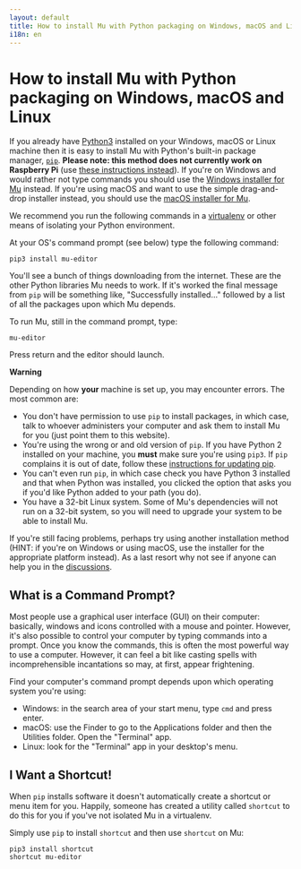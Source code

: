 ```yaml
---
layout: default
title: How to install Mu with Python packaging on Windows, macOS and Linux.
i18n: en
---
```

# How to install Mu with Python packaging on Windows, macOS and Linux

If you already have [Python3](https://python.org/) installed on your Windows,
macOS or Linux machine then it is easy to install Mu with Python's
built-in package manager, [`pip`](https://pip.pypa.io/en/stable/installing/).
**Please note: this method does not currently work on Raspberry Pi** (use
[these instructions instead](/en/howto/1.2/install_raspberry_pi)).
If you're on Windows and would rather not type commands you should use the
[Windows installer for Mu](install_windows) instead. If you're using macOS 
and want to use the simple drag-and-drop installer instead, you should use
the [macOS installer for Mu](install_macos).

We recommend you run the following commands in a
[virtualenv](https://pypi.org/project/virtualenv/)
or other means of isolating your Python environment.

At your OS's command prompt (see below) type the following command:

```
pip3 install mu-editor
```

You'll see a bunch of things downloading from the internet. These are the other
Python libraries Mu needs to work. If it's worked the final message from `pip`
will be something like, "Successfully installed..." followed by a list of all
the packages upon which Mu depends.

To run Mu, still in the command prompt, type:

```
mu-editor
```

Press return and the editor should launch.

<div class="panel panel-danger">
    <div class="panel-heading"><strong>Warning</strong></div>
    <div class="panel-body"><p>Depending on how <strong>your</strong> machine
    is set up, you may encounter errors. The most common are:</p>
    <ul>
        <li>You don't have permission to use <code>pip</code> to install
        packages, in which case, talk to whoever administers your computer and
        ask them to install Mu for you (just point them to this website).</li>
        <li>You're using the wrong or and old version of <code>pip</code>. If
        you have Python 2 installed on your machine, you <strong>must</strong>
        make sure you're using <code>pip3</code>. If <code>pip</code> complains
        it is out of date, follow these
        <a href="https://pip.pypa.io/en/stable/installing/">instructions for
        updating pip</a>.</li>
        <li>You can't even run <code>pip</code>, in which case check you have
        Python 3 installed and that when Python was installed, you clicked the
        option that asks you if you'd like Python added to your path (you
        do).</li>
        <li>You have a 32-bit Linux system. Some of Mu's dependencies will not run 
        on a 32-bit system, so you will need to upgrade your system to be able
        to install Mu.</li>
    </ul>
    <p>If you're still facing problems, perhaps try using another installation
    method (HINT: if you're on Windows or using macOS, use the installer
    for the appropriate platform instead).
    As a last resort why not see if anyone can help you in the
    <a href="/en/discuss">discussions</a>.</p>
    </div>
</div>

## What is a Command Prompt?

Most people use a graphical user interface (GUI) on their computer: basically,
windows and icons controlled with a mouse and pointer. However, it's also
possible to control your computer by typing commands into a prompt. Once you
know the commands, this is often the most powerful way to use a computer.
However, it can feel a bit like casting spells with incomprehensible
incantations so may, at first, appear frightening.

Find your computer's command prompt depends upon which operating system you're
using:

* Windows: in the search area of your start menu, type `cmd` and
  press enter.
* macOS: use the Finder to go to the Applications folder and then the
  Utilities folder. Open the "Terminal" app.
* Linux: look for the "Terminal" app in your desktop's menu.

## I Want a Shortcut!

When `pip` installs software it doesn't automatically create a shortcut or menu
item for you. Happily, someone has created a utility called `shortcut` to do
this for you if you've not isolated Mu in a virtualenv.

Simply use `pip` to install `shortcut` and then use `shortcut` on Mu:

```
pip3 install shortcut
shortcut mu-editor
```
